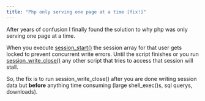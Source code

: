 ```yaml
---
title: "Php only serving one page at a time [fix!]"
---
```


After years of confusion I finally found the solution to why php was only serving one page at a time.

When you execute [session_start()](http://us2.php.net/manual/en/function.session-start.php) the session array for that user gets locked to prevent concurrent write errors. Until the script finishes or you run[ session_write_close()](http://us2.php.net/manual/en/function.session-write-close.php) any other script that tries to access that session will stall.

So, the fix is to run session_write_close() after you are done writing session data but <strong>before</strong> anything time consuming (large shell_exec()s, sql querys, downloads).
